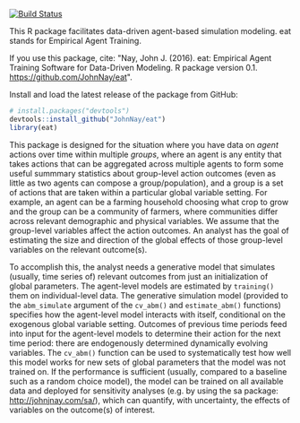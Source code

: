 <!-- README.md is generated from README.Rmd. Please edit that file -->
[![Build Status](https://travis-ci.org/JohnNay/eat.svg?branch=master)](https://travis-ci.org/JohnNay/eat.svg?branch=master)

This R package facilitates data-driven agent-based simulation modeling. eat stands for Empirical Agent Training.

If you use this package, cite: "Nay, John J. (2016). eat: Empirical Agent Training Software for Data-Driven Modeling. R package version 0.1. <https://github.com/JohnNay/eat>".

Install and load the latest release of the package from GitHub:

``` r
# install.packages("devtools")
devtools::install_github("JohnNay/eat")
library(eat)
```

This package is designed for the situation where you have data on *agent* actions over time within multiple *groups*, where an agent is any entity that takes actions that can be aggregated across multiple agents to form some useful summmary statistics about group-level action outcomes (even as little as two agents can compose a group/population), and a group is a set of actions that are taken within a particular global variable setting. For example, an agent can be a farming household choosing what crop to grow and the group can be a community of farmers, where communities differ across relevant demographic and physical variables. We assume that the group-level variables affect the action outcomes. An analyst has the goal of estimating the size and direction of the global effects of those group-level variables on the relevant outcome(s).

To accomplish this, the analyst needs a generative model that simulates (usually, time series of) relevant outcomes from just an initialization of global parameters. The agent-level models are estimated by `training()` them on individual-level data. The generative simulation model (provided to the `abm_simulate` argument of the `cv_abm()` and `estimate_abm()` functions) specifies how the agent-level model interacts with itself, conditional on the exogenous global variable setting. Outcomes of previous time periods feed into input for the agent-level models to determine their action for the next time period: there are endogenously determined dynamically evolving variables. The `cv_abm()` function can be used to systematically test how well this model works for new sets of global parameters that the model was not trained on. If the performance is sufficient (usually, compared to a baseline such as a random choice model), the model can be trained on all available data and deployed for sensitivity analyses (e.g. by using the sa package: <http://johnjnay.com/sa/>), which can quantify, with uncertainty, the effects of variables on the outcome(s) of interest.

